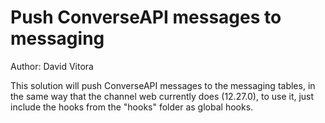 # Push ConverseAPI messages to messaging

Author: David Vitora

This solution will push ConverseAPI messages to the messaging tables, in the same way that the channel web currently does (12.27.0), to use it, just include the hooks from the "hooks" folder as global hooks.
